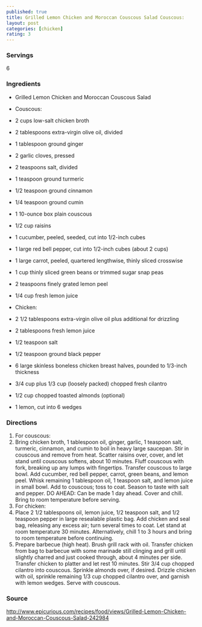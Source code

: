 ```yaml
---
published: true
title: Grilled Lemon Chicken and Moroccan Couscous Salad Couscous:
layout: post
categories: [chicken]
rating: 3
---
```

### Servings
6

### Ingredients
- Grilled Lemon Chicken and Moroccan Couscous Salad
- Couscous:
- 2 cups low-salt chicken broth
- 2 tablespoons extra-virgin olive oil, divided
- 1 tablespoon ground ginger
- 2 garlic cloves, pressed
- 2 teaspoons salt, divided
- 1 teaspoon ground turmeric
- 1/2 teaspoon ground cinnamon
- 1/4 teaspoon ground cumin
- 1 10-ounce box plain couscous
- 1/2 cup raisins
- 1 cucumber, peeled, seeded, cut into 1/2-inch cubes 
- 1 large red bell pepper, cut into 1/2-inch cubes (about 2 cups)
- 1 large carrot, peeled, quartered lengthwise, thinly sliced crosswise
- 1 cup thinly sliced green beans or trimmed sugar snap peas
- 2 teaspoons finely grated lemon peel
- 1/4 cup fresh lemon juice

- Chicken:
- 2 1/2 tablespoons extra-virgin olive oil plus additional for drizzling
- 2 tablespoons fresh lemon juice
- 1/2 teaspoon salt
- 1/2 teaspoon ground black pepper
- 6 large skinless boneless chicken breast halves, pounded to 1/3-inch thickness
- 3/4 cup plus 1/3 cup (loosely packed) chopped fresh cilantro
- 1/2 cup chopped toasted almonds (optional)
- 1 lemon, cut into 6 wedges

### Directions
1. For couscous:
2. Bring chicken broth, 1 tablespoon oil, ginger, garlic, 1 teaspoon salt, turmeric, cinnamon, and cumin to boil in heavy large saucepan. Stir in couscous and remove from heat. Scatter raisins over, cover, and let stand until couscous softens, about 10 minutes. Fluff couscous with fork, breaking up any lumps with fingertips. Transfer couscous to large bowl. Add cucumber, red bell pepper, carrot, green beans, and lemon peel. Whisk remaining 1 tablespoon oil, 1 teaspoon salt, and lemon juice in small bowl. Add to couscous; toss to coat. Season to taste with salt and pepper. DO AHEAD: Can be made 1 day ahead. Cover and chill. Bring to room temperature before serving.
3. For chicken:
4. Place 2 1/2 tablespoons oil, lemon juice, 1/2 teaspoon salt, and 1/2 teaspoon pepper in large resealable plastic bag. Add chicken and seal bag, releasing any excess air; turn several times to coat. Let stand at room temperature 30 minutes. Alternatively, chill 1 to 3 hours and bring to room temperature before continuing.
5. Prepare barbecue (high heat). Brush grill rack with oil. Transfer chicken from bag to barbecue with some marinade still clinging and grill until slightly charred and just cooked through, about 4 minutes per side. Transfer chicken to platter and let rest 10 minutes. Stir 3/4 cup chopped cilantro into couscous. Sprinkle almonds over, if desired. Drizzle chicken with oil, sprinkle remaining 1/3 cup chopped cilantro over, and garnish with lemon wedges. Serve with couscous.

### Source
<a href="http://www.epicurious.com/recipes/food/views/Grilled-Lemon-Chicken-and-Moroccan-Couscous-Salad-242984" target="new">http://www.epicurious.com/recipes/food/views/Grilled-Lemon-Chicken-and-Moroccan-Couscous-Salad-242984</a>
